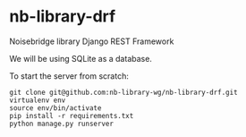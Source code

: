 # nb-library-drf

Noisebridge library Django REST Framework

We will be using SQLite as a database.

To start the server from scratch:

```
git clone git@github.com:nb-library-wg/nb-library-drf.git
virtualenv env
source env/bin/activate
pip install -r requirements.txt
python manage.py runserver
```
